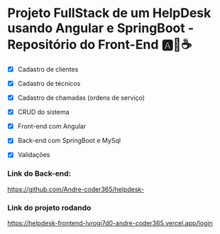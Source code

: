 # Projeto FullStack de um HelpDesk usando Angular e SpringBoot - Repositório do Front-End 🅰🍃☕
- [x] Cadastro de clientes
- [x] Cadastro de técnicos
- [x] Cadastro de chamadas (ordens de serviço)
- [x] CRUD do sistema
- [x] Front-end com Angular
- [x] Back-end com SpringBoot e MySql
- [x] Validações



### Link do Back-end:

https://github.com/Andre-coder365/helpdesk-



### Link do projeto rodando

https://helpdesk-frontend-lvrogi7d0-andre-coder365.vercel.app/login
